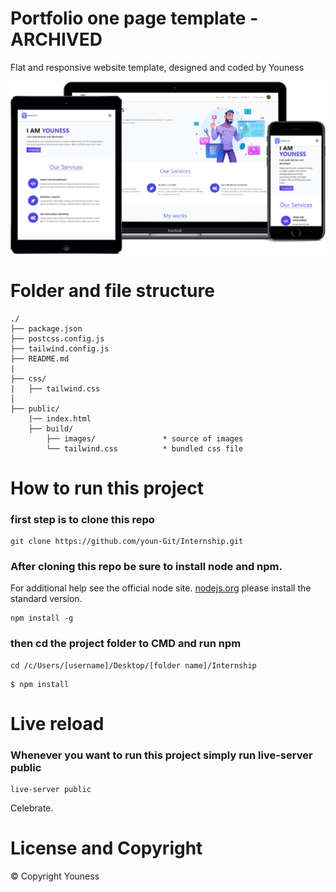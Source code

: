 # Portfolio one page template - ARCHIVED

Flat and responsive website template, designed and coded by Youness

![portfolio](https://github.com/youn-Git/files/blob/master/portfolio.jpg?raw=true)

# Folder and file structure

```
./
├── package.json                  
├── postcss.config.js
├── tailwind.config.js
├── README.md
|
├── css/                            
|   ├── tailwind.css                           
│   
├── public/  
    |── index.html                          
    ├── build/                           
        ├── images/               * source of images 
        └── tailwind.css          * bundled css file
```


# How to run this project


### first step is to clone this repo

```
git clone https://github.com/youn-Git/Internship.git
```

###  After cloning this repo be sure to install **node** and **npm**.
For additional help see the official node site.
[nodejs.org](https://nodejs.org) please install the standard version.

```
npm install -g
```


### then cd the project folder to CMD and run npm 

```
cd /c/Users/[username]/Desktop/[folder name]/Internship
```

```
$ npm install
```


# Live reload
### Whenever you want to run this project simply run **live-server public**



```
live-server public
```


Celebrate.  


# License and Copyright

© Copyright Youness 

